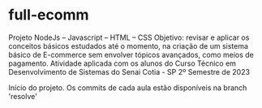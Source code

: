 # full-ecomm
Projeto NodeJs – Javascript – HTML – CSS   Objetivo: revisar e aplicar os conceitos básicos estudados até o momento, na criação de um sistema básico de E-commerce sem envolver tópicos avançados, como meios de pagamento. 
Atividade aplicada com os alunos do Curso Técnico em Desenvolvimento de Sistemas do Senai Cotia - SP
2º Semestre de 2023

Início do projeto.
Os commits de cada aula estão disponíveis na branch 'resolve'
